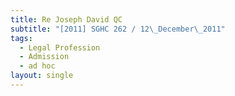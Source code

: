```yaml
---
title: Re Joseph David QC
subtitle: "[2011] SGHC 262 / 12\_December\_2011"
tags:
  - Legal Profession
  - Admission
  - ad hoc
layout: single
---
```


